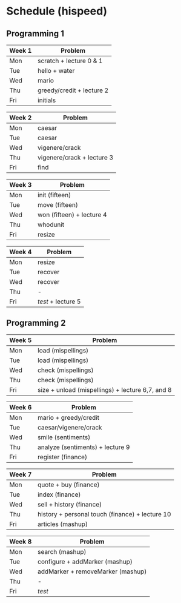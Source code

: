 # Schedule (hispeed)

## Programming 1

| Week 1   | Problem             |  
| -------- | ------------------- |  
| Mon      | scratch + lecture 0 & 1 |  
| Tue      | hello + water       |  
| Wed      | mario               |  
| Thu      | greedy/credit + lecture 2 |  
| Fri      | initials            |  

| Week 2   | Problem             |  
| -------- | ------------------- |  
| Mon      | caesar              |  
| Tue      | caesar              |  
| Wed      | vigenere/crack      |  
| Thu      | vigenere/crack + lecture 3 |  
| Fri      | find                |  

| Week 3   | Problem             |  
| -------- | ------------------- |  
| Mon      | init (fifteen)      |  
| Tue      | move (fifteen)      |  
| Wed      | won (fifteen) + lecture 4 |  
| Thu      | whodunit            |  
| Fri      | resize              |  

| Week 4   | Problem             |  
| -------- | ------------------- |  
| Mon      | resize              |  
| Tue      | recover             |  
| Wed      | recover             |  
| Thu      | -                   |  
| Fri      | *test* + lecture 5 |  

## Programming 2

| Week 5   | Problem                            |  
| -------- | ---------------------------------- |  
| Mon      | load (mispellings)                 |  
| Tue      | load (mispellings)                 |  
| Wed      | check (mispellings)                |  
| Thu      | check (mispellings)                |  
| Fri      | size + unload (mispellings) + lecture 6,7, and 8 |  

| Week 6   | Problem                            |  
| -------- | -------------------                |  
| Mon      | mario + greedy/credit              |  
| Tue      | caesar/vigenere/crack              |  
| Wed      | smile (sentiments)                 |  
| Thu      | analyze (sentiments) + lecture 9              |  
| Fri      | register (finance)                 |  

| Week 7   | Problem                            |  
| -------- | -------------------                |  
| Mon      | quote + buy (finance)              |  
| Tue      | index (finance)                    |  
| Wed      | sell + history (finance)           |  
| Thu      | history + personal touch (finance) + lecture 10 |  
| Fri      | articles (mashup)                  |  

| Week 8   | Problem                            |  
| -------- | -------------------                |  
| Mon      | search (mashup)                    |  
| Tue      | configure + addMarker (mashup)     |  
| Wed      | addMarker + removeMarker (mashup)  |  
| Thu      | -                                  |  
| Fri      | *test*                             |  

